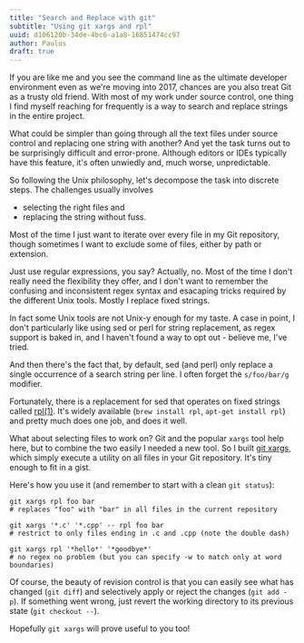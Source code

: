 ```yaml
---
title: "Search and Replace with git"
subtitle: "Using git xargs and rpl"
uuid: d106120b-34de-4bc6-a1a8-16851474cc97
author: Paulus
draft: true
---
```


If you are like me and you see the command line as the ultimate developer
environment even as we're moving into 2017, chances are you also treat Git as a
trusty old friend. With most of my work under source control, one thing I find
myself reaching for frequently is a way to search and replace strings in the
entire project.

What could be simpler than going through all the text files under source control
and replacing one string with another? And yet the task turns out to be
surprisingly difficult and error-prone. Although editors or IDEs typically have
this feature, it's often unwiedly and, much worse, unpredictable.

So following the Unix philosophy, let's decompose the task into discrete steps.
The challenges usually involves

- selecting the right files and
- replacing the string without fuss.

Most of the time I just want to iterate over every file in my Git repository,
though sometimes I want to exclude some of files, either by path or extension.

Just use regular expressions, you say? Actually, no. Most of the time I don't
really need the flexibility they offer, and I don't want to remember the
confusing and inconsistent regex syntax and esacaping tricks required by the
different Unix tools. Mostly I replace fixed strings.

In fact some Unix tools are not Unix-y enough for my taste. A case in point, I
don't particularly like using sed or perl for string replacement, as regex
support is baked in, and I haven't found a way to opt out - believe me, I've
tried.

And then there's the fact that, by default, sed (and perl) only replace a single
occurrence of a search string per line. I often forget the `s/foo/bar/g` modifier.

Fortunately, there is a replacement for sed that operates on fixed strings called
[rpl(1)](https://linux.die.net/man/1/rpl). It's widely available (`brew install
rpl`, `apt-get install rpl`) and pretty much does one job, and does it well.

What about selecting files to work on? Git and the popular `xargs` tool help
here, but to combine the two easily I needed a new tool. So I built
[git xargs](https://gist.github.com/pesterhazy/65360ed980ae0c86a4150102ca6484a0),
which simply execute a utility on all files in your Git repository. It's tiny
enough to fit in a gist.

Here's how you use it (and remember to start with a clean `git status`):

```shell
git xargs rpl foo bar
# replaces "foo" with "bar" in all files in the current repository

git xargs '*.c' '*.cpp' -- rpl foo bar
# restrict to only files ending in .c and .cpp (note the double dash)

git xargs rpl '*hello*' '*goodbye*'
# no regex no problem (but you can specify -w to match only at word boundaries)
```

Of course, the beauty of revision control is that you can easily see what has
changed (`git diff`) and selectively apply or reject the changes (`git add -p`).
If something went wrong, just revert the working directory to its previous state (`git checkout --`).

Hopefully `git xargs` will prove useful to you too!
